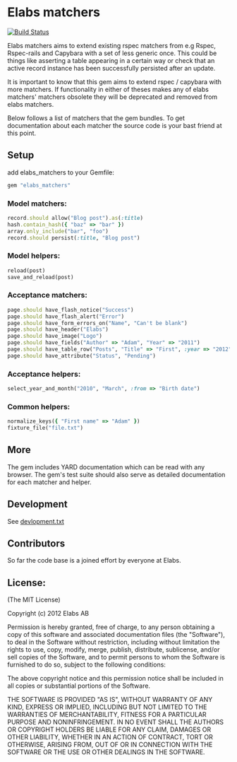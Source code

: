 # Elabs matchers

[![Build Status](https://secure.travis-ci.org/elabs/elabs_matchers.png)](http://travis-ci.org/elabs/elabs_matchers)

Elabs matchers aims to extend existing rspec matchers from e.g Rspec, Rspec-rails and Capybara with a set
of less generic once. This could be things like asserting a table appearing in a certain way or check that
an active record instance has been successfully persisted after an update.

It is important to know that this gem aims to extend rspec / capybara with more matchers. If functionality in either of theses
makes any of elabs matchers' matchers obsolete they will be deprecated and removed from elabs matchers.

Below follows a list of matchers that the gem bundles. To get documentation about each matcher the source code is
your bast friend at this point.

## Setup

add elabs_matchers to your Gemfile:

```ruby
gem "elabs_matchers"
```

### Model matchers:
```ruby
record.should allow("Blog post").as(:title)
hash.contain_hash({ "baz" => "bar" })
array.only_include("bar", "foo")
record.should persist(:title, "Blog post")
```

### Model helpers:
```ruby
reload(post)
save_and_reload(post)
```

### Acceptance matchers:
```ruby
page.should have_flash_notice("Success")
page.should have_flash_alert("Error")
page.should have_form_errors_on("Name", "Can't be blank")
page.should have_header("Elabs")
page.should have_image("Logo")
page.should have_fields("Author" => "Adam", "Year" => "2011")
page.should have_table_row("Posts", "Title" => "First", :year => "2012")
page.should have_attribute("Status", "Pending")
```

### Acceptance helpers:
```ruby
select_year_and_month("2010", "March", :from => "Birth date")
```

### Common helpers:
```ruby
normalize_keys({ "First name" => "Adam" })
fixture_file("file.txt")
```

## More
The gem includes YARD documentation which can be read with any browser.
The gem's test suite should also serve as detailed documentation for each matcher and helper.


## Development

See [devlopment.txt](https://github.com/elabs/elabs_matchers/blob/master/development.rb)

## Contributors

So far the code base is a joined effort by everyone at Elabs.

## License:

 (The MIT License)

 Copyright (c) 2012 Elabs AB

 Permission is hereby granted, free of charge, to any person obtaining
 a copy of this software and associated documentation files (the
 "Software"), to deal in the Software without restriction, including
 without limitation the rights to use, copy, modify, merge, publish,
 distribute, sublicense, and/or sell copies of the Software, and to
 permit persons to whom the Software is furnished to do so, subject to
 the following conditions:

 The above copyright notice and this permission notice shall be
 included in all copies or substantial portions of the Software.

 THE SOFTWARE IS PROVIDED "AS IS", WITHOUT WARRANTY OF ANY KIND,
 EXPRESS OR IMPLIED, INCLUDING BUT NOT LIMITED TO THE WARRANTIES OF
 MERCHANTABILITY, FITNESS FOR A PARTICULAR PURPOSE AND NONINFRINGEMENT.
 IN NO EVENT SHALL THE AUTHORS OR COPYRIGHT HOLDERS BE LIABLE FOR ANY
 CLAIM, DAMAGES OR OTHER LIABILITY, WHETHER IN AN ACTION OF CONTRACT,
 TORT OR OTHERWISE, ARISING FROM, OUT OF OR IN CONNECTION WITH THE
 SOFTWARE OR THE USE OR OTHER DEALINGS IN THE SOFTWARE.
